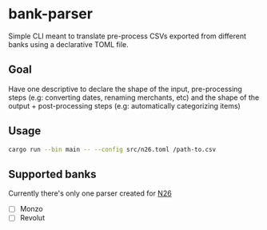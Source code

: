 # bank-parser

Simple CLI meant to translate pre-process CSVs exported from different banks using a declarative TOML file.

## Goal

Have one descriptive to declare the shape of the input, pre-processing steps (e.g: converting dates, renaming merchants, etc) and the shape of the output + post-processing steps (e.g:  automatically categorizing items)

## Usage
```bash
cargo run --bin main -- --config src/n26.toml /path-to.csv
```

## Supported banks
Currently there's only one parser created for [N26](https://n26.com)

- [ ] Monzo
- [ ] Revolut
